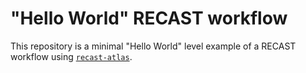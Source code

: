 # "Hello World" RECAST workflow

This repository is a minimal "Hello World" level example of a RECAST workflow using [`recast-atlas`](https://github.com/recast-hep/recast-atlas).
